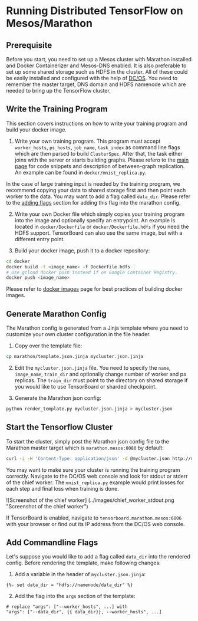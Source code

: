 # Running Distributed TensorFlow on Mesos/Marathon

## Prerequisite
Before you start, you need to set up a Mesos cluster with Marathon installed and Docker Containerizer and Mesos-DNS enabled. It is also preferable to set up some shared storage such as HDFS in the cluster. All of these could be easily installed and configured with the help of [DC/OS](https://dcos.io/docs/1.7/administration/installing/custom/gui/). You need to remember the master target, DNS domain and HDFS namenode which are needed to bring up the TensorFlow cluster.

## Write the Training Program
This section covers instructions on how to write your training program and build your docker image.

 1. Write your own training program. This program must accept `worker_hosts`, `ps_hosts`, `job_name`, `task_index` as command line flags which are then parsed to build `ClusterSpec`. After that, the task either joins with the server or starts building graphs. Please refero to the [main page](../README.md) for code snippets and description of between-graph replication. An example can be found in `docker/mnist_replica.py`.

   In the case of large training input is needed by the training program, we recommend copying your data to shared storage first and then point each worker to the data. You may want to add a flag called `data_dir`. Please refer to the [adding flags](#add-commandline-flags) section for adding this flag into the marathon config.

 2. Write your own Docker file which simply copies your training program into the image and optionally specify an entrypoint. An example is located in `docker/Dockerfile` or `docker/Dockerfile.hdfs` if you need the HDFS support. TensorBoard can also use the same image, but with a different entry point.

 3. Build your docker image, push it to a docker repository:

  ```sh
  cd docker
  docker build -t <image_name> -f Dockerfile.hdfs .
  # Use gcloud docker push instead if on Google Container Registry.
  docker push <image_name>
  ```
  Please refer to [docker images](../docker/README.md) page for best practices of building docker images.


## Generate Marathon Config
The Marathon config is generated from a Jinja template where you need to customize your own cluster configuration in the file header.

 1. Copy over the template file:

  ```sh
  cp marathon/template.json.jinja mycluster.json.jinja
  ```

 2. Edit the `mycluster.json.jinja` file. You need to specify the `name`, `image_name`, `train_dir` and optionally change number of worker and ps replicas. The `train_dir` must point to the directory on shared storage if you would like to use TensorBoard or sharded checkpoint.  

 3. Generate the Marathon json config:

  ```sh
  python render_template.py mycluster.json.jinja > mycluster.json
  ```

## Start the Tensorflow Cluster
To start the cluster, simply post the Marathon json config file to the Marathon master target which is `marathon.mesos:8080` by default:

  ```sh
  curl -i -H 'Content-Type: application/json' -d @mycluster.json http://marathon.mesos:8080/v2/groups
  ```

You may want to make sure your cluster is running the training program correctly. Navigate to the DC/OS web console and look for stdout or stderr of the chief worker. The `mnist_replica.py` example would print losses for each step and final loss when training is done.

![Screenshot of the chief worker]
(../images/chief_worker_stdout.png "Screenshot of the chief worker")

If TensorBoard is enabled, navigate to `tensorboard.marathon.mesos:6006` with your browser or find out its IP address from the DC/OS web console.


## Add Commandline Flags

Let's suppose you would like to add a flag called `data_dir` into the rendered config. Before rendering the template, make following changes:

 1. Add a variable in the header of `mycluster.json.jinja`:
  ```
  {%- set data_dir = "hdfs://namenode/data_dir" %}  
  ```  

 2. Add the flag into the `args` section of the template:
   ```
   # replace "args": ["--worker_hosts", ...] with  
   "args": ["--data_dir", {{ data_dir}}, --worker_hosts", ...]  
   ```  
